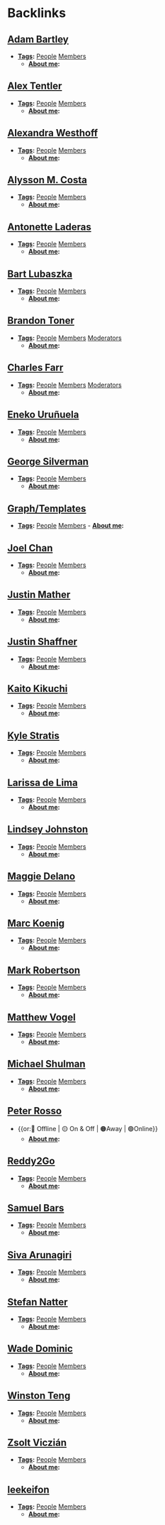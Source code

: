 
# Backlinks
## [Adam Bartley](<Adam Bartley.md>)
- **[Tags](<Tags.md>):** [People](<People.md>) [Members](<Members.md>)
    - **[About me](<About me.md>):**

## [Alex Tentler](<Alex Tentler.md>)
- **[Tags](<Tags.md>):** [People](<People.md>) [Members](<Members.md>)
    - **[About me](<About me.md>):**

## [Alexandra Westhoff](<Alexandra Westhoff.md>)
- **[Tags](<Tags.md>):** [People](<People.md>) [Members](<Members.md>)
    - **[About me](<About me.md>):**

## [Alysson M. Costa](<Alysson M. Costa.md>)
- **[Tags](<Tags.md>):** [People](<People.md>) [Members](<Members.md>)
    - **[About me](<About me.md>):**

## [Antonette Laderas](<Antonette Laderas.md>)
- **[Tags](<Tags.md>):** [People](<People.md>) [Members](<Members.md>)
    - **[About me](<About me.md>):**

## [Bart Lubaszka](<Bart Lubaszka.md>)
- **[Tags](<Tags.md>):** [People](<People.md>) [Members](<Members.md>)
    - **[About me](<About me.md>):**

## [Brandon Toner](<Brandon Toner.md>)
- **[Tags](<Tags.md>):** [People](<People.md>) [Members](<Members.md>) [Moderators](<Moderators.md>)
    - **[About me](<About me.md>):**

## [Charles Farr](<Charles Farr.md>)
- **[Tags](<Tags.md>):** [People](<People.md>) [Members](<Members.md>) [Moderators](<Moderators.md>)
    - **[About me](<About me.md>):**

## [Eneko Uruñuela](<Eneko Uruñuela.md>)
- **[Tags](<Tags.md>):** [People](<People.md>) [Members](<Members.md>)
    - **[About me](<About me.md>):**

## [George Silverman](<George Silverman.md>)
- **[Tags](<Tags.md>):** [People](<People.md>) [Members](<Members.md>)
    - **[About me](<About me.md>):**

## [Graph/Templates](<Graph/Templates.md>)
- **[Tags](<Tags.md>):** [People](<People.md>) [Members](<Members.md>)
                - **[About me](<About me.md>):**

## [Joel Chan](<Joel Chan.md>)
- **[Tags](<Tags.md>):** [People](<People.md>) [Members](<Members.md>)
    - **[About me](<About me.md>):**

## [Justin Mather](<Justin Mather.md>)
- **[Tags](<Tags.md>):** [People](<People.md>) [Members](<Members.md>)
    - **[About me](<About me.md>):**

## [Justin Shaffner](<Justin Shaffner.md>)
- **[Tags](<Tags.md>):** [People](<People.md>) [Members](<Members.md>)
    - **[About me](<About me.md>):**

## [Kaito Kikuchi](<Kaito Kikuchi.md>)
- **[Tags](<Tags.md>):** [People](<People.md>) [Members](<Members.md>)
    - **[About me](<About me.md>):**

## [Kyle Stratis](<Kyle Stratis.md>)
- **[Tags](<Tags.md>):** [People](<People.md>) [Members](<Members.md>)
    - **[About me](<About me.md>):**

## [Larissa de Lima](<Larissa de Lima.md>)
- **[Tags](<Tags.md>):** [People](<People.md>) [Members](<Members.md>)
    - **[About me](<About me.md>):**

## [Lindsey Johnston](<Lindsey Johnston.md>)
- **[Tags](<Tags.md>):** [People](<People.md>) [Members](<Members.md>)
    - **[About me](<About me.md>):**

## [Maggie Delano](<Maggie Delano.md>)
- **[Tags](<Tags.md>):** [People](<People.md>) [Members](<Members.md>)
    - **[About me](<About me.md>):**

## [Marc Koenig](<Marc Koenig.md>)
- **[Tags](<Tags.md>):** [People](<People.md>) [Members](<Members.md>)
    - **[About me](<About me.md>):**

## [Mark Robertson](<Mark Robertson.md>)
- **[Tags](<Tags.md>):** [People](<People.md>) [Members](<Members.md>)
    - **[About me](<About me.md>):**

## [Matthew Vogel](<Matthew Vogel.md>)
- **[Tags](<Tags.md>):** [People](<People.md>) [Members](<Members.md>)
    - **[About me](<About me.md>):**

## [Michael Shulman](<Michael Shulman.md>)
- **[Tags](<Tags.md>):** [People](<People.md>) [Members](<Members.md>)
    - **[About me](<About me.md>):**

## [Peter Rosso](<Peter Rosso.md>)
- {{or:🚫 Offline | 🟡 On & Off | 🟠Away | 🟢Online}}
    - **[About me](<About me.md>):**

## [Reddy2Go](<Reddy2Go.md>)
- **[Tags](<Tags.md>):** [People](<People.md>) [Members](<Members.md>)
    - **[About me](<About me.md>):**

## [Samuel Bars](<Samuel Bars.md>)
- **[Tags](<Tags.md>):** [People](<People.md>) [Members](<Members.md>)
    - **[About me](<About me.md>):**

## [Siva Arunagiri](<Siva Arunagiri.md>)
- **[Tags](<Tags.md>):** [People](<People.md>) [Members](<Members.md>)
    - **[About me](<About me.md>):**

## [Stefan Natter](<Stefan Natter.md>)
- **[Tags](<Tags.md>):** [People](<People.md>) [Members](<Members.md>)
    - **[About me](<About me.md>):**

## [Wade Dominic](<Wade Dominic.md>)
- **[Tags](<Tags.md>):** [People](<People.md>) [Members](<Members.md>)
    - **[About me](<About me.md>):**

## [Winston Teng](<Winston Teng.md>)
- **[Tags](<Tags.md>):** [People](<People.md>) [Members](<Members.md>)
    - **[About me](<About me.md>):**

## [Zsolt Viczián](<Zsolt Viczián.md>)
- **[Tags](<Tags.md>):** [People](<People.md>) [Members](<Members.md>)
    - **[About me](<About me.md>):**

## [leekeifon](<leekeifon.md>)
- **[Tags](<Tags.md>):** [People](<People.md>) [Members](<Members.md>)
    - **[About me](<About me.md>):**

